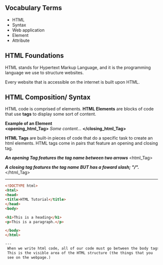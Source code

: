 ## Vocabulary Terms
- HTML
- Syntax
- Web application 
- Element
- Attribute


## HTML Foundations 

HTML stands for Hypertext Markup Language, and it is the programming language we use
to structure websites.

Every website that is accessible on the internet 
is built upon HTML.


## HTML Composition/ Syntax
HTML code is comprised of elements. <b>HTML Elements</b> are 
blocks of code that use <b>tags</b> to display some sort of content. 

<b>Example of an Element</b>
<br/>
<b><opening_html_Tag></b> <i>Some content...</i> <b></closing_html_Tag></b> 

<b>HTML Tags</b> are built-in pieces of code that do a specific 
task to create an html elements. HTML tags come in pairs 
that feature an opening and closing tag.

<i><b>An opening Tag features the tag name between two arrows</b></i> 
<html_Tag> 

<i><b>A closing tag features the tag name BUT has a foward slash; "/".</b></i> 
</html_Tag>

---
```html
<!DOCTYPE html>
<html>
<head>
<title>HTML Tutorial</title>
</head>
<body>

<h1>This is a heading</h1>
<p>This is a paragraph.</p>

</body>
</html>

---
 When we write html code, all of our code must go between the body tags.
 This is the visible area of the HTML structure (the things that you
 see on the webpage.)